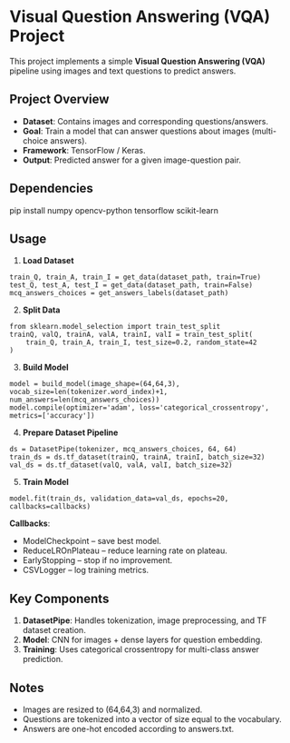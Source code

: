 # Visual Question Answering (VQA) Project

This project implements a simple **Visual Question Answering (VQA)** pipeline using images and text questions to predict answers.

## Project Overview

- **Dataset**: Contains images and corresponding questions/answers.
- **Goal**: Train a model that can answer questions about images (multi-choice answers).
- **Framework**: TensorFlow / Keras.
- **Output**: Predicted answer for a given image-question pair.


## Dependencies

pip install numpy opencv-python tensorflow scikit-learn

## Usage

1. **Load Dataset**
```
train_Q, train_A, train_I = get_data(dataset_path, train=True)  
test_Q, test_A, test_I = get_data(dataset_path, train=False)  
mcq_answers_choices = get_answers_labels(dataset_path)
```
2. **Split Data**
```
from sklearn.model_selection import train_test_split  
trainQ, valQ, trainA, valA, trainI, valI = train_test_split(  
    train_Q, train_A, train_I, test_size=0.2, random_state=42  
)
```
3. **Build Model**
```
model = build_model(image_shape=(64,64,3), vocab_size=len(tokenizer.word_index)+1, num_answers=len(mcq_answers_choices))  
model.compile(optimizer='adam', loss='categorical_crossentropy', metrics=['accuracy'])
```
4. **Prepare Dataset Pipeline**
```
ds = DatasetPipe(tokenizer, mcq_answers_choices, 64, 64)  
train_ds = ds.tf_dataset(trainQ, trainA, trainI, batch_size=32)  
val_ds = ds.tf_dataset(valQ, valA, valI, batch_size=32)
```
5. **Train Model**
```
model.fit(train_ds, validation_data=val_ds, epochs=20, callbacks=callbacks)
```
**Callbacks**:

- ModelCheckpoint – save best model.
- ReduceLROnPlateau – reduce learning rate on plateau.
- EarlyStopping – stop if no improvement.
- CSVLogger – log training metrics.

## Key Components

1. **DatasetPipe**: Handles tokenization, image preprocessing, and TF dataset creation.  
2. **Model**: CNN for images + dense layers for question embedding.  
3. **Training**: Uses categorical crossentropy for multi-class answer prediction.

## Notes

- Images are resized to (64,64,3) and normalized.  
- Questions are tokenized into a vector of size equal to the vocabulary.  
- Answers are one-hot encoded according to answers.txt.
